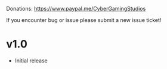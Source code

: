 Donations:
https://www.paypal.me/CyberGamingStudios

If you encounter bug or issue please submit a new issue ticket!

# v1.0
- Initial release